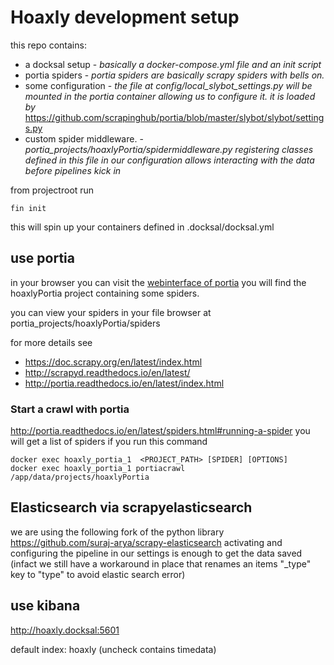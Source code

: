 # Hoaxly development setup

this repo contains:

- a docksal setup - _basically a docker-compose.yml file and an init script_
- portia spiders - _portia spiders are basically scrapy spiders with bells on._
- some configuration - _the file at config/local_slybot_settings.py will be mounted in the portia container allowing us to configure it. it is loaded by_ https://github.com/scrapinghub/portia/blob/master/slybot/slybot/settings.py
- custom spider middleware. - _portia_projects/hoaxlyPortia/spidermiddleware.py registering classes defined in this file in our configuration allows interacting with the data before pipelines kick in_

from projectroot run

    fin init

this will spin up your containers defined in .docksal/docksal.yml

## use portia

in your browser you can visit the [webinterface of portia](http://hoaxly.docksal:9001)
you will find the hoaxlyPortia project containing some spiders.

you can view your spiders in your file browser at portia_projects/hoaxlyPortia/spiders

for more details see

- https://doc.scrapy.org/en/latest/index.html
- http://scrapyd.readthedocs.io/en/latest/
- http://portia.readthedocs.io/en/latest/index.html

### Start a crawl with portia
http://portia.readthedocs.io/en/latest/spiders.html#running-a-spider
you will get a list of spiders if you run this command

    docker exec hoaxly_portia_1  <PROJECT_PATH> [SPIDER] [OPTIONS]
    docker exec hoaxly_portia_1 portiacrawl /app/data/projects/hoaxlyPortia

## Elasticsearch via scrapyelasticsearch
we are using the following fork of the python library
https://github.com/suraj-arya/scrapy-elasticsearch
activating and configuring the pipeline in our settings is enough to get the data saved (infact we still have a workaround in place that renames an items "_type" key to "type" to avoid elastic search error)

## use kibana
http://hoaxly.docksal:5601

default index: hoaxly
(uncheck contains timedata)
